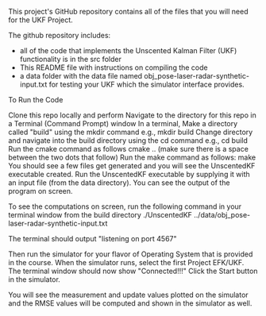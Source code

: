 This project's GitHub repository contains all of the files that you will need for the UKF Project. 

The github repository includes:
- all of the code that implements the Unscented Kalman Filter (UKF) functionality is in the src folder
- This README file with instructions on compiling the code
- a data folder with the data file named obj_pose-laser-radar-synthetic-input.txt for testing your UKF which the simulator interface provides.

To Run the Code

Clone this repo locally and perform
Navigate to the directory for this repo in a Terminal (Command Prompt) window
In a terminal, Make a directory called "build" using the mkdir command e.g., mkdir build
Change directory and navigate into the build directory using the cd command e.g., cd build
Run the cmake command as follows cmake .. (make sure there is a space between the two dots that follow)
Run the make command as follows: make
You should see a few files get generated and you will see the UnscentedKF executable created.
Run the UnscentedKF executable by supplying it with an input file (from the data directory). 
You can see the output of the program on screen.

To see the computations on screen, run the following command in your terminal window from the build directory
./UnscentedKF ../data/obj_pose-laser-radar-synthetic-input.txt 

The terminal should output "listening on port 4567" 

Then run the simulator for your flavor of Operating System that is provided in the course. 
When the simulator runs, select the first Project EFK/UKF. 
The terminal window should now show "Connected!!!" 
Click the Start button in the simulator. 

You will see the measurement and update values plotted on the simulator and the RMSE values will be computed and shown in the simulator as well.
